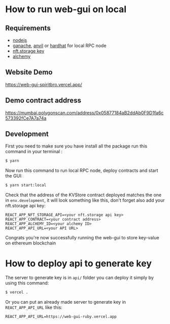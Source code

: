 # How to run web-gui on local

## Requirements

- [nodejs](https://nodejs.org/en/)
- [ganache](https://github.com/trufflesuite/ganache), [anvil](https://book.getfoundry.sh/reference/anvil/) or [hardhat](https://hardhat.org/hardhat-network/docs/overview) for local RPC node
- [nft.storage key](https://nft.storage)
- [alchemy](https://dashboard.alchemy.com/)


## Website Demo

https://web-gui-spiritbro.vercel.app/

## Demo contract address

https://mumbai.polygonscan.com/address/0x05877184aB2ddAb0F9D1fa6c573392fCe7A7a74a


## Development

First you need to make sure you have install all the package run this command in your terminal :

```bash
$ yarn
```

Now run this command to run local RPC node, deploy contracts and start the GUI:

```bash
$ yarn start:local
```


Check that the address of the KVStore contract deployed matches the one in `env.development`, it will look something like this, don't forget also add your nft.storage api key:

```
REACT_APP_NFT_STORAGE_API=<your nft.storage api key>
REACT_APP_CONTRACT=<your contract address>
REACT_APP_ALCHEMY_ID=<your alchemy ID>
REACT_APP_API_URL=<your API URL>
```

Congrats you're now successfully running the web-gui to store key-value on ethereum blockchain

# How to deploy api to generate key

The server to generate key is in `api/` folder you can deploy it simply by using this command:

```bash
$ vercel .
```

Or you can put an already made server to generate key in `REACT_APP_API_URL` like this:

```
REACT_APP_API_URL=https://web-gui-ruby.vercel.app
```


